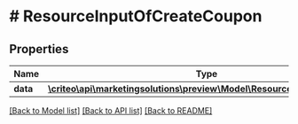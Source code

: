 # # ResourceInputOfCreateCoupon

## Properties

Name | Type | Description | Notes
------------ | ------------- | ------------- | -------------
**data** | [**\criteo\api\marketingsolutions\preview\Model\ResourceOfCreateCoupon**](ResourceOfCreateCoupon.md) |  | [optional]

[[Back to Model list]](../../README.md#models) [[Back to API list]](../../README.md#endpoints) [[Back to README]](../../README.md)
